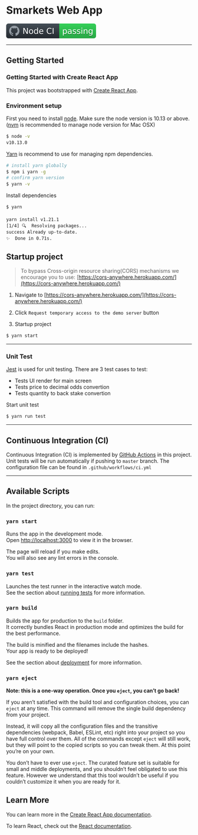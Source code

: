# Smarkets Web App

[![GitHub Actions status](https://raw.githubusercontent.com/marmartintsang/smarkets-webapp/develop/docs/images/badge.svg)](https://github.com/marmartintsang/smarkets-webapp/actions)

---

## Getting Started

### Getting Started with Create React App

This project was bootstrapped with [Create React App](https://github.com/facebook/create-react-app).

### Environment setup

First you need to install [node](https://nodejs.org/en/). Make sure the node version is 10.13 or above. ([nvm](https://github.com/creationix/nvm) is recommended to manage node version for Mac OSX)

```bash
$ node -v
v10.13.0
```

[Yarn](https://github.com/yarnpkg/yarn) is recommend to use for managing npm dependencies.

```bash
# install yarn globally
$ npm i yarn -g
# confirm yarn version
$ yarn -v
```

Install dependencies

```bash
$ yarn

yarn install v1.21.1
[1/4] 🔍  Resolving packages...
success Already up-to-date.
✨  Done in 0.71s.
```

## Startup project

> To bypass Cross-origin resource sharing(CORS) mechanisms we encourage you to use: [https://cors-anywhere.herokuapp.com/](https://cors-anywhere.herokuapp.com/)

1. Navigate to [https://cors-anywhere.herokuapp.com/](https://cors-anywhere.herokuapp.com/)

2. Click `Request temporary access to the demo server` button

3. Startup project

```bash
$ yarn start
```

---

### Unit Test

[Jest](https://jestjs.io/) is used for unit testing. There are 3 test cases to test:

- Tests UI render for main screen
- Tests price to decimal odds convertion
- Tests quantity to back stake convertion

Start unit test

```bash
$ yarn run test
```

---

## Continuous Integration (CI)

Continuous Integration (CI) is implemented by [GitHub Actions](https://github.com/marmartintsang/martian-robots/actions) in this project. Unit tests will be run automatically if pushing to `master` branch. The configuration file can be found in `.github/workflows/ci.yml`

---

## Available Scripts

In the project directory, you can run:

### `yarn start`

Runs the app in the development mode.\
Open [http://localhost:3000](http://localhost:3000) to view it in the browser.

The page will reload if you make edits.\
You will also see any lint errors in the console.

### `yarn test`

Launches the test runner in the interactive watch mode.\
See the section about [running tests](https://facebook.github.io/create-react-app/docs/running-tests) for more information.

### `yarn build`

Builds the app for production to the `build` folder.\
It correctly bundles React in production mode and optimizes the build for the best performance.

The build is minified and the filenames include the hashes.\
Your app is ready to be deployed!

See the section about [deployment](https://facebook.github.io/create-react-app/docs/deployment) for more information.

### `yarn eject`

**Note: this is a one-way operation. Once you `eject`, you can’t go back!**

If you aren’t satisfied with the build tool and configuration choices, you can `eject` at any time. This command will remove the single build dependency from your project.

Instead, it will copy all the configuration files and the transitive dependencies (webpack, Babel, ESLint, etc) right into your project so you have full control over them. All of the commands except `eject` will still work, but they will point to the copied scripts so you can tweak them. At this point you’re on your own.

You don’t have to ever use `eject`. The curated feature set is suitable for small and middle deployments, and you shouldn’t feel obligated to use this feature. However we understand that this tool wouldn’t be useful if you couldn’t customize it when you are ready for it.

## Learn More

You can learn more in the [Create React App documentation](https://facebook.github.io/create-react-app/docs/getting-started).

To learn React, check out the [React documentation](https://reactjs.org/).
